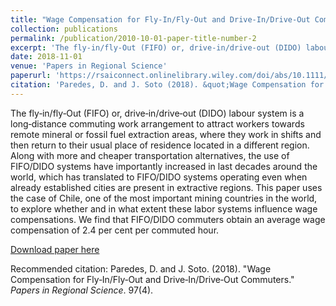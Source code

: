 ```yaml
---
title: "Wage Compensation for Fly‐In/Fly‐Out and Drive‐In/Drive‐Out Commuters"
collection: publications
permalink: /publication/2010-10-01-paper-title-number-2
excerpt: 'The fly‐in/fly‐Out (FIFO) or, drive‐in/drive‐out (DIDO) labour system is a long‐distance commuting work arrangement to attract workers towards remote mineral or fossil fuel extraction areas, where they work in shifts and then return to their usual place of residence located in a different region. Along with more and cheaper transportation alternatives, the use of FIFO/DIDO systems have importantly increased in last decades around the world, which has translated to FIFO/DIDO systems operating even when already established cities are present in extractive regions. This paper uses the case of Chile, one of the most important mining countries in the world, to explore whether and in what extent these labor systems influence wage compensations. We find that FIFO/DIDO commuters obtain an average wage compensation of 2.4 per cent per commuted hour.'
date: 2018-11-01
venue: 'Papers in Regional Science'
paperurl: 'https://rsaiconnect.onlinelibrary.wiley.com/doi/abs/10.1111/pirs.12296'
citation: 'Paredes, D. and J. Soto (2018). &quot;Wage Compensation for Fly‐In/Fly‐Out and Drive‐In/Drive‐Out Commuters.&quot; <i>Papers in Regional Science</i>. 97(4).'
---
```

The fly‐in/fly‐Out (FIFO) or, drive‐in/drive‐out (DIDO) labour system is a long‐distance commuting work arrangement to attract workers towards remote mineral or fossil fuel extraction areas, where they work in shifts and then return to their usual place of residence located in a different region. Along with more and cheaper transportation alternatives, the use of FIFO/DIDO systems have importantly increased in last decades around the world, which has translated to FIFO/DIDO systems operating even when already established cities are present in extractive regions. This paper uses the case of Chile, one of the most important mining countries in the world, to explore whether and in what extent these labor systems influence wage compensations. We find that FIFO/DIDO commuters obtain an average wage compensation of 2.4 per cent per commuted hour.

[Download paper here](https://rsaiconnect.onlinelibrary.wiley.com/doi/abs/10.1111/pirs.12296)

Recommended citation: Paredes, D. and J. Soto. (2018). "Wage Compensation for Fly‐In/Fly‐Out and Drive‐In/Drive‐Out Commuters." <i>Papers in Regional Science</i>. 97(4).
